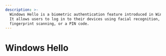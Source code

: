 ```yaml
---
description: >-
  Windows Hello is a biometric authentication feature introduced in Windows 10.
  It allows users to log in to their devices using facial recognition,
  fingerprint scanning, or a PIN code.
---
```


# Windows Hello


